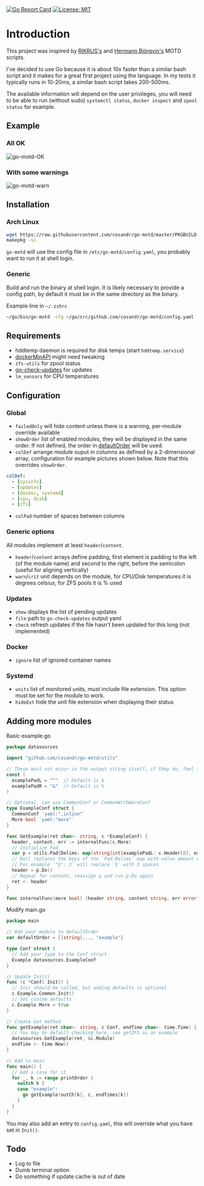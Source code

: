 
[![Go Report Card](https://goreportcard.com/badge/github.com/cosandr/go-motd)](https://goreportcard.com/report/github.com/cosandr/go-motd) [![License: MIT](https://img.shields.io/badge/License-MIT-blue.svg)](https://github.com/cosandr/go-motd/blob/master/LICENSE)

# Introduction

This project was inspired by [RIKRUS's](https://github.com/RIKRUS/MOTD) and [Hermann Björgvin's](https://github.com/HermannBjorgvin/motd) MOTD scripts.

I've decided to use Go because it is about 10x faster than a similar bash script and it makes for a great first project using the language. In my tests it typically runs in 10-20ms, a similar bash script takes 200-500ms.

The available information will depend on the user privileges, you will need to be able to run (without sudo) `systemctl status`, `docker inspect` and `zpool status` for example.

## Example

### All OK

![go-motd-OK](https://user-images.githubusercontent.com/7095687/71813464-f5215580-3079-11ea-9f70-46f66c2557da.jpg)

### With some warnings

![go-motd-warn](https://user-images.githubusercontent.com/7095687/71813465-f5215580-3079-11ea-809d-05f661614679.jpg)

## Installation

### Arch Linux

```sh
wget https://raw.githubusercontent.com/cosandr/go-motd/master/PKGBUILD
makepkg -si
```

`go-motd` will use the config file in `/etc/go-motd/config.yaml`, you probably want to run it at shell login.

### Generic

Build and run the binary at shell login. It is likely necessary to provide a config path, by default it must be in the same directory as the binary.

Example line in `~/.zshrc`

```sh
~/go/bin/go-motd -cfg ~/go/src/github.com/cosandr/go-motd/config.yaml
```

## Requirements

- hddtemp daemon is required for disk temps (start `hddtemp.service`)
- [dockerMinAPI](./docker/docker.go#L16) might need tweaking
- `zfs-utils` for zpool status
- [go-check-updates](https://github.com/cosandr/go-check-updates) for updates
- `lm_sensors` for CPU temperatures

## Configuration

### Global

- `failedOnly` will hide content unless there is a warning, per-module override available
- `showOrder` list of enabled modules, they will be displayed in the same order. If not defined, the order in [defaultOrder](./main.go#L22) will be used.
- `colDef` arrange module ouput in columns as defined by a 2-dimensional array, configuration for example pictures shown below. Note that this overrides `showOrder`.

```yaml
colDef:
  - [sysinfo]
  - [updates]
  - [docker, systemd]
  - [cpu, disk]
  - [zfs]
```

- `colPad` number of spaces between columns

### Generic options

All modules implement at least `header`/`content`.

- `header`/`content` arrays define padding, first element is padding to the left (of the module name) and second to the right, before the semicolon (useful for aligning vertically)
- `warn`/`crit` unit depends on the module, for CPU/Disk temperatures it is degrees celsius, for ZFS pools it is % used

### Updates

- `show` displays the list of pending updates
- `file` path to `go-check-updates` output yaml
- `check` refresh updates if the file hasn't been updated for this long (not implemented)

### Docker

- `ignore` list of ignored container names

### Systemd

- `units` list of monitored units, must include file extension. This option must be set for the module to work.
- `hideExt` hide the unit file extension when displaying their status

## Adding more modules

Basic example.go

```go
package datasources

import "github.com/cosandr/go-motd/utils"

// These must not occur in the output string itself, if they do, feel free to use your own constants
const (
  examplePadL = "^"  // Default is $
  examplePadR = "&"  // Default is %
)

// Optional, can use CommonConf or CommonWithWarnConf
type ExampleConf struct {
  CommonConf `yaml:",inline"`
  More bool `yaml:"more"`
}

func GetExample(ret chan<- string, c *ExampleConf) {
  header, content, err := internalFunc(c.More)
  // Initialize Pad
  var p = utils.Pad{Delims: map[string]int{examplePadL: c.Header[0], examplePadR: c.Header[1]}, Content: header}
  // Do() replaces the keys of the `Pad.Delims` map with value amount of spaces
  // For example `"$": 3` will replace `$` with 3 spaces.
  header = p.Do()
  // Repeat for content, reassign p and run p.Do again
  ret <- header
}

func internalFunc(more bool) (header string, content string, err error) {}
```

Modify main.go

```go
package main

// Add your module to defaultOrder
var defaultOrder = []string{..., "example"}

type Conf struct {
  // Add your type to the Conf struct
  Example datasources.ExampleConf
}

// Update Init()
func (c *Conf) Init() {
  // Init should be called, but adding defaults is optional
  c.Example.Common.Init()
  // Set custom defaults
  c.Example.More = true
}

// Create Get method
func getExample(ret chan<- string, c Conf, endTime chan<- time.Time) {
  // You may do default checking here, see getZFS as an example
  datasources.GetExample(ret, &c.Module)
  endTime <- time.Now()
}

// Add to main
func main() {
  // Add a case for it
  for _, k := range printOrder {
    switch k {
    case "example":
      go getExample(outCh[k], c, endTimes[k])
    }
  }
}
```

You may also add an entry to `config.yaml`, this will override what you have set in `Init()`.

## Todo

- Log to file
- Dumb terminal option
- Do something if update cache is out of date
